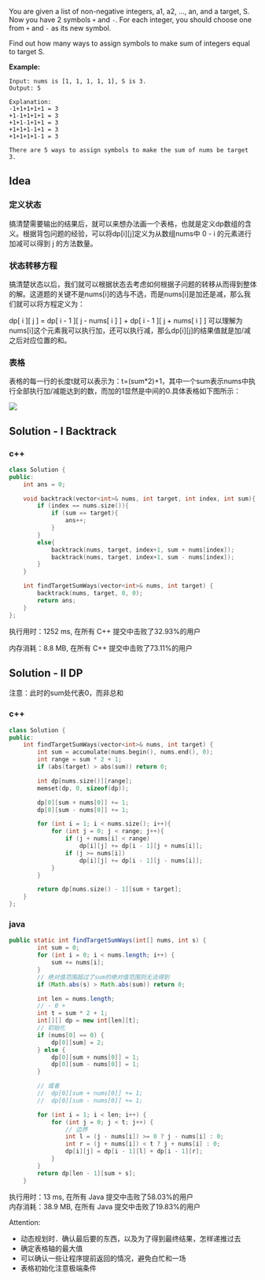 You are given a list of non-negative integers, a1, a2, ..., an, and a target, S. Now you have 2 symbols `+` and `-`. For each integer, you should choose one from `+` and `-` as its new symbol.

Find out how many ways to assign symbols to make sum of integers equal to target S.

**Example:**

```
Input: nums is [1, 1, 1, 1, 1], S is 3. 
Output: 5

Explanation: 
-1+1+1+1+1 = 3
+1-1+1+1+1 = 3
+1+1-1+1+1 = 3
+1+1+1-1+1 = 3
+1+1+1+1-1 = 3

There are 5 ways to assign symbols to make the sum of nums be target 3.
```

## Idea

### 定义状态

搞清楚需要输出的结果后，就可以来想办法画一个表格，也就是定义dp数组的含义。根据背包问题的经验，可以将dp[i][j]定义为从数组nums中 0 - i 的元素进行加减可以得到 j 的方法数量。

### 状态转移方程

搞清楚状态以后，我们就可以根据状态去考虑如何根据子问题的转移从而得到整体的解。这道题的关键不是nums[i]的选与不选，而是nums[i]是加还是减，那么我们就可以将方程定义为：

dp[ i ][ j ] = dp[ i - 1 ][ j - nums[ i ] ] + dp[ i - 1 ][ j + nums[ i ] ]
可以理解为nums[i]这个元素我可以执行加，还可以执行减，那么dp[i][j]的结果值就是加/减之后对应位置的和。

### 表格

表格的每一行的长度t就可以表示为：t=(sum*2)+1，其中一个sum表示nums中执行全部执行加/减能达到的数，而加的1显然是中间的0.具体表格如下图所示：

![](https://pic.leetcode-cn.com/05f8151bbb0f1818723710b2455695f01c33d75a38653eeee181ab61217e8f16-image.png)

## Solution - I Backtrack

### c++

```c++
class Solution {
public:
    int ans = 0;

    void backtrack(vector<int>& nums, int target, int index, int sum){
        if (index == nums.size()){
            if (sum == target){
                ans++;
            }
        }
        else{
            backtrack(nums, target, index+1, sum + nums[index]);
            backtrack(nums, target, index+1, sum - nums[index]);
        }
    }

    int findTargetSumWays(vector<int>& nums, int target) {
        backtrack(nums, target, 0, 0);
        return ans;
    }
};
```

执行用时：1252 ms, 在所有 C++ 提交中击败了32.93%的用户

内存消耗：8.8 MB, 在所有 C++ 提交中击败了73.11%的用户

## Solution - II DP

注意：此时的sum处代表0，而非总和

### c++

```c++
class Solution {
public:
    int findTargetSumWays(vector<int>& nums, int target) {
        int sum = accumulate(nums.begin(), nums.end(), 0);
        int range = sum * 2 + 1;
        if (abs(target) > abs(sum)) return 0;

        int dp[nums.size()][range];
        memset(dp, 0, sizeof(dp));

        dp[0][sum + nums[0]] += 1;
        dp[0][sum - nums[0]] += 1;

        for (int i = 1; i < nums.size(); i++){
            for (int j = 0; j < range; j++){
                if (j + nums[i] < range)
                    dp[i][j] += dp[i - 1][j + nums[i]];
                if (j >= nums[i])
                    dp[i][j] += dp[i - 1][j - nums[i]];
            }
        }

        return dp[nums.size() - 1][sum + target];
    }
};
```

### java

```java
public static int findTargetSumWays(int[] nums, int s) {
        int sum = 0;
        for (int i = 0; i < nums.length; i++) {
            sum += nums[i];
        }
        // 绝对值范围超过了sum的绝对值范围则无法得到
        if (Math.abs(s) > Math.abs(sum)) return 0;

        int len = nums.length;
        // - 0 +
        int t = sum * 2 + 1;
        int[][] dp = new int[len][t];
        // 初始化
        if (nums[0] == 0) {
            dp[0][sum] = 2;
        } else {
            dp[0][sum + nums[0]] = 1;
            dp[0][sum - nums[0]] = 1;
        }

        // 或者
        //  dp[0][sum + nums[0]] += 1;
        //  dp[0][sum - nums[0]] += 1;

        for (int i = 1; i < len; i++) {
            for (int j = 0; j < t; j++) {
                // 边界
                int l = (j - nums[i]) >= 0 ? j - nums[i] : 0;
                int r = (j + nums[i]) < t ? j + nums[i] : 0;
                dp[i][j] = dp[i - 1][l] + dp[i - 1][r];
            }
        }
        return dp[len - 1][sum + s];
    }
```

执行用时：13 ms, 在所有 Java 提交中击败了58.03%的用户  
内存消耗：38.9 MB, 在所有 Java 提交中击败了19.83%的用户

Attention:
- 动态规划时．确认最后要的东西，以及为了得到最终结果，怎样递推过去
- 确定表格轴的最大值
- 可以确认一些让程序提前返回的情况，避免白忙和一场
- 表格初始化注意极端条件




